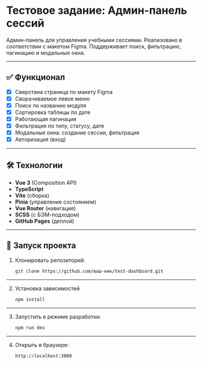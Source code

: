 # Тестовое задание: Админ-панель сессий

Админ-панель для управления учебными сессиями. Реализовано в соответствии с макетом Figma. Поддерживает поиск, фильтрацию, пагинацию и модальные окна.

---

## ✅ Функционал

- [x] Сверстана страница по макету Figma
- [x] Сворачиваемое левое меню
- [x] Поиск по названию модуля
- [x] Сортировка таблицы по дате
- [x] Работающая пагинация
- [x] Фильтрация по типу, статусу, дате
- [x] Модальные окна: создание сессии, фильтрация
- [x] Авторизация (вход)

---

## 🛠 Технологии

- **Vue 3** (Composition API)
- **TypeScript**
- **Vite** (сборка)
- **Pinia** (управление состоянием)
- **Vue Router** (навигация)
- **SCSS** (с БЭМ-подходом)
- **GitHub Pages** (деплой)

---

## 🚀 Запуск проекта

1. Клонировать репозиторий:
   ```bash
   git clone https://github.com/ваш-ник/test-dashboard.git
---

2. Установка зависимостей 
    ```bash
    npm install
---

3. Запустить в режиме разработки:
    ```bash
    npm run dev
---

4. Открыть в браузере:
    ```bash
    http://localhost:3000

